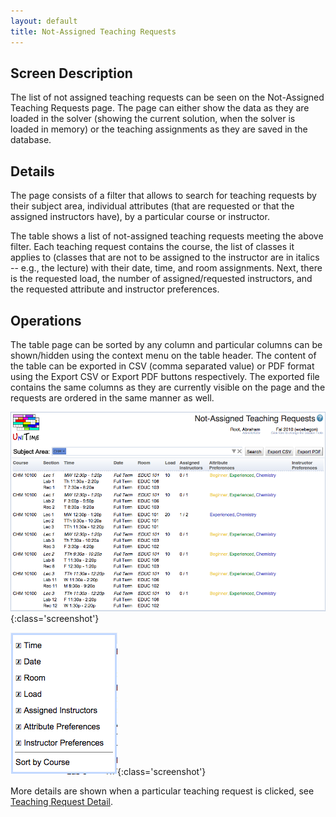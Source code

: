 ```yaml
---
layout: default
title: Not-Assigned Teaching Requests
---
```



## Screen Description


 The list of not assigned teaching requests can be seen on the Not-Assigned Teaching Requests page. The page can either show the data as they are loaded in the solver (showing the current solution, when the solver is loaded in memory) or the teaching assignments as they are saved in the database.

## Details


 The page consists of a filter that allows to search for teaching requests by their subject area, individual attributes (that are requested or that the assigned instructors have), by a particular course or instructor.


 The table shows a list of not-assigned teaching requests meeting the above filter. Each teaching request contains the course, the list of classes it applies to (classes that are not to be assigned to the instructor are in italics -- e.g., the lecture) with their date, time, and room assignments. Next, there is the requested load, the number of assigned/requested instructors, and the requested attribute and instructor preferences.

## Operations


 The table page can be sorted by any column and particular columns can be shown/hidden using the context menu on the table header. The content of the table can be exported in CSV (comma separated value) or PDF format using the Export CSV or Export PDF buttons respectively. The exported file contains the same columns as they are currently visible on the page and the requests are ordered in the same manner as well.


![Not-Assigned Teaching Requests](images/not-assigned-teaching-requests-1.png){:class='screenshot'}


![Not-Assigned Teaching Requests](images/not-assigned-teaching-requests-2.png){:class='screenshot'}


 More details are shown when a particular teaching request is clicked, see [Teaching Request Detail](teaching-request-detail).
